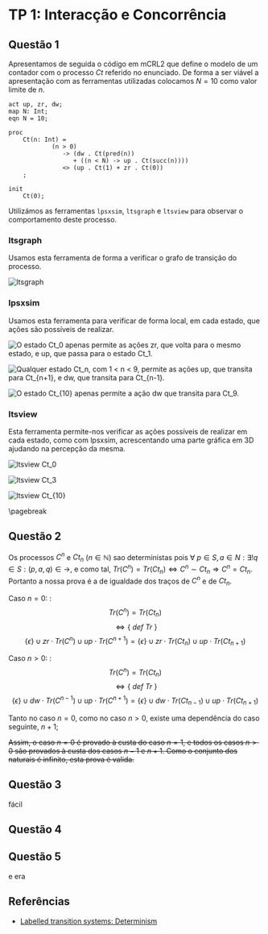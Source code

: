 # TP 1: Interacção e Concorrência

## Questão 1

Apresentamos de seguida o código em mCRL2 que define o modelo de um contador com o processo $Ct$ referido no enunciado.
De forma a ser viável a apresentação com as ferramentas utilizadas colocamos $N = 10$ como valor limite de $n$.

```mcrl2
act up, zr, dw;
map N: Int;
eqn N = 10;

proc
    Ct(n: Int) =
            (n > 0)
               -> (dw . Ct(pred(n))
                  + ((n < N) -> up . Ct(succ(n))))
               <> (up . Ct(1) + zr . Ct(0))
    ;

init
    Ct(0);
```

Utilizámos as ferramentas `lpsxsim`, `ltsgraph` e `ltsview` para observar o comportamento deste processo.

### ltsgraph

Usamos esta ferramenta de forma a verificar o  grafo de transição do processo.

![ltsgraph](ltsgraph_contador.png)

### lpsxsim

Usamos esta ferramenta para verificar de forma local, em cada estado, que ações são possíveis de realizar.

![O estado $Ct_0$ apenas permite as ações $zr$, que volta para o mesmo estado, e $up$, que passa para o estado $Ct_1$.](lpsxsim0.png)


![Qualquer estado $Ct_n$, com $1 < n < 9$, permite as ações $up$, que transita para $Ct_{n+1}$, e $dw$, que transita para $Ct_{n-1}$.](lpsxsim1.png)

![O estado $Ct_{10}$ apenas permite a ação $dw$ que transita para $Ct_9$.](lpsxsim10.png)

### ltsview

Esta ferramenta permite-nos verificar as ações possíveis de realizar em cada estado, como com lpsxsim, acrescentando uma parte gráfica em 3D ajudando na percepção da mesma.

![ltsview $Ct_0$](ltsview0.png)

![ltsview $Ct_3$](ltsview3.png)

![ltsview $Ct_{10}$](ltsview10.png)

\pagebreak

## Questão 2

Os processos $C^n$ e $Ct_n$ ($n \in \mathbb{N}$) sao deterministas pois $\forall\ p \in S, a \in N : \exists! q \in S : (p, a, q) \in \rightarrow$, e como tal, $Tr(C^n) = Tr(Ct_n) \Leftrightarrow C^n \sim Ct_n \Rightarrow C^n = Ct_n$. Portanto a nossa prova é a de igualdade dos traços de $C^n$ e de $Ct_n$.

Caso $n = 0$:
 :  $$Tr(C^n) = Tr(Ct_n)$$
    $$\Leftrightarrow \{\ def\ Tr\ \}$$
    $$\{\epsilon\} \cup zr \cdot Tr(C^n) \cup up \cdot Tr(C^{n+1}) = \{\epsilon\} \cup zr \cdot Tr(Ct_n) \cup up \cdot Tr(Ct_{n+1})$$

Caso $n > 0$:
 :  $$Tr(C^n) = Tr(Ct_n)$$
    $$\Leftrightarrow \{\ def\ Tr\ \}$$
    $$\{\epsilon\} \cup dw \cdot Tr(C^{n-1}) \cup up \cdot Tr(C^{n+1}) = \{\epsilon\} \cup dw \cdot Tr(Ct_{n-1}) \cup up \cdot Tr(Ct_{n+1})$$

Tanto no caso $n = 0$, como no caso $n > 0$, existe uma dependência do caso seguinte, $n + 1$;

~~Assim, o caso $n = 0$ é provado à custa do caso $n = 1$, e todos os casos $n > 0$ são provados à custa dos casos $n-1$ e $n+1$. Como o conjunto dos naturais é infinito, esta prova é valida.~~

## Questão 3

fácil

## Questão 4

## Questão 5

e era

## Referências

 * [Labelled transition systems: Determinism][lts_determinism]

[lts_determinism]: https://www.mcrl2.org/web/user_manual/articles/lts.html#determinism
